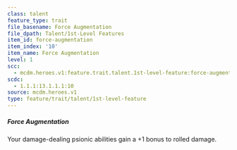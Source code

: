 ```yaml
---
class: talent
feature_type: trait
file_basename: Force Augmentation
file_dpath: Talent/1st-Level Features
item_id: force-augmentation
item_index: '10'
item_name: Force Augmentation
level: 1
scc:
  - mcdm.heroes.v1:feature.trait.talent.1st-level-feature:force-augmentation
scdc:
  - 1.1.1:13.1.1.1:10
source: mcdm.heroes.v1
type: feature/trait/talent/1st-level-feature
---
```


##### Force Augmentation

Your damage-dealing psionic abilities gain a +1 bonus to rolled damage.
